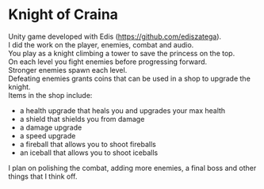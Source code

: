 # Knight of Craina

Unity game developed with Edis (https://github.com/ediszatega).<br>
I did the work on the player, enemies, combat and audio.<br>
You play as a knight climbing a tower to save the princess on the top.<br>
On each level you fight enemies before progressing forward.<br>
Stronger enemies spawn each level.<br>
Defeating enemies grants coins that can be used in a shop to upgrade the knight.<br>
Items in the shop include:
- a health upgrade that heals you and upgrades your max health<br>
- a shield that shields you from damage<br>
- a damage upgrade<br>
- a speed upgrade<br>
- a fireball that allows you to shoot fireballs<br>
- an iceball that allows you to shoot iceballs<br>

I plan on polishing the combat, adding more enemies, a final boss and other things that I think off.
